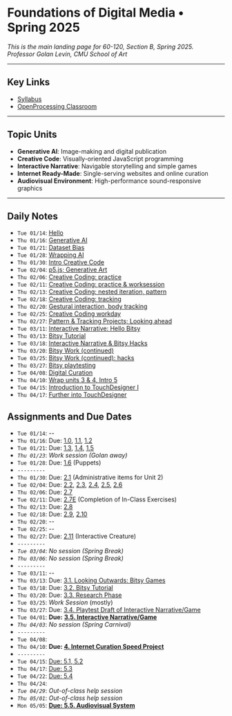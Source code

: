 # Foundations of Digital Media • Spring 2025

*This is the main landing page for 60-120, Section B, Spring 2025.<br />Professor Golan Levin, CMU School of Art*
  
---

## Key Links

* [Syllabus](syllabus/readme.md)
* [OpenProcessing Classroom](https://openprocessing.org/class/95759#/) 

---

## Topic Units

* **Generative AI**: Image-making and digital publication
* **Creative Code**: Visually-oriented JavaScript programming
* **Interactive Narrative**: Navigable storytelling and simple games
* **Internet Ready-Made**: Single-serving websites and online curation
* **Audiovisual Environment**: High-performance sound-responsive graphics

---

## Daily Notes

* `Tue 01/14`: [Hello](daily_notes/0114.md)
* `Thu 01/16`: [Generative AI](daily_notes/0116.md)
* `Tue 01/21`: [Dataset Bias](daily_notes/0121.md)
* `Tue 01/28`: [Wrapping AI](daily_notes/0128.md)
* `Thu 01/30`: [Intro Creative Code](daily_notes/0130.md)
* `Tue 02/04`: [p5.js; Generative Art](daily_notes/0204.md)
* `Thu 02/06`: [Creative Coding: practice](daily_notes/0206.md)
* `Tue 02/11`: [Creative Coding: practice & worksession](daily_notes/0211.md)
* `Thu 02/13`: [Creative Coding: nested iteration, pattern](daily_notes/0213.md)
* `Tue 02/18`: [Creative Coding: tracking](daily_notes/0218.md)
* `Thu 02/20`: [Gestural interaction, body tracking](daily_notes/0220.md)
* `Tue 02/25`: [Creative Coding workday](daily_notes/0225.md)
* `Thu 02/27`: [Pattern & Tracking Projects; Looking ahead](daily_notes/0227.md)
* `Tue 03/11`: [Interactive Narrative: Hello Bitsy](daily_notes/0311.md)
* `Thu 03/13`: [Bitsy Tutorial](daily_notes/0313.md)
* `Tue 03/18`: [Interactive Narrative & Bitsy Hacks](daily_notes/0318.md)
* `Thu 03/20`: [Bitsy Work (continued)](daily_notes/0320.md)
* `Tue 03/25`: [Bitsy Work (continued): hacks](daily_notes/0325.md)
* `Thu 03/27`: [Bitsy playtesting](daily_notes/0327.md)
* `Tue 04/08`: [Digital Curation](daily_notes/0408.md)
* `Thu 04/10`: [Wrap units 3 & 4, Intro 5](daily_notes/0410.md)
* `Tue 04/15`: [Introduction to TouchDesigner I](lectures/touchdesigner/readme.md)
* `Thu 04/17`: [Further into TouchDesigner](daily_notes/0417.md)

## Assignments and Due Dates

* `Tue 01/14`: --
* `Thu 01/16`: Due: [1.0](https://github.com/golanlevin/60-120/tree/main/2025/assignments/generative_ai#10-administrative-tasks), [1.1](https://github.com/golanlevin/60-120/tree/main/2025/assignments/generative_ai#11-looking-outwards-report-ai-and-the-arts), [1.2](https://github.com/golanlevin/60-120/tree/main/2025/assignments/generative_ai#12-image-to-image-exercise-with-pix2pix)
* `Tue 01/21`: Due: [1.3](https://github.com/golanlevin/60-120/tree/main/2025/assignments/generative_ai#13-exercise-text-to-image-synthesis-with-midjourney), [1.4](https://github.com/golanlevin/60-120/tree/main/2025/assignments/generative_ai#14-exercise-image-outpainting-with-runwayml), [1.5](https://github.com/golanlevin/60-120/tree/main/2025/assignments/generative_ai#15-viewing---response)
* *`Thu 01/23`*: *Work session (Golan away)*
* `Tue 01/28`: Due: [1.6](https://github.com/golanlevin/60-120/tree/main/2025/assignments/generative_ai#16-puppet-conditioning) (Puppets)
* `---------`
* `Thu 01/30`: Due: [2.1](https://github.com/golanlevin/60-120/tree/main/2025/assignments/creative_code/) (Administrative items for Unit 2)
* `Tue 02/04`: Due: [2.2](https://github.com/golanlevin/60-120/tree/main/2025/assignments/creative_code#22-ecosystem-familiarization), [2.3](https://github.com/golanlevin/60-120/tree/main/2025/assignments/creative_code#23-looking-outwards-generative-art), [2.4](https://github.com/golanlevin/60-120/tree/main/2025/assignments/creative_code#24-reading-response-artist-narratives), [2.5](https://github.com/golanlevin/60-120/tree/main/2025/assignments/creative_code#25-graphic-primitives-i-drawing-your-initials), [2.6](https://github.com/golanlevin/60-120/tree/main/2025/assignments/creative_code#26-graphic-primitives-ii-drawing-from-life)
* `Thu 02/06`: Due: [2.7](https://github.com/golanlevin/60-120/tree/main/2025/assignments/creative_code#27-reading-the-oatmeal-problem)
* `Tue 02/11`: Due: [2.7E](https://github.com/golanlevin/60-120/blob/main/2025/daily_notes/0206.md#in-class-exercises) (Completion of In-Class Exercises)
* `Thu 02/13`: Due: [2.8](https://github.com/golanlevin/60-120/tree/main/2025/assignments/creative_code#28-face-generator)
* `Tue 02/18`: Due: [2.9](https://github.com/golanlevin/60-120/tree/main/2025/assignments/creative_code#29-order-to-disorder-recoding-schotter-1968), [2.10](https://github.com/golanlevin/60-120/tree/main/2025/assignments/creative_code#210-nested-iteration-with-functions-pattern)
* `Thu 02/20`: --
* `Tue 02/25`: --
* `Thu 02/27`: Due: [2.11](https://github.com/golanlevin/60-120/tree/main/2025/assignments/creative_code#211-interactive-creature-mask-costume-or-puppet) (Interactive Creature)
* `---------`
* *`Tue 03/04`*: *No session (Spring Break)*
* *`Thu 03/06`*: *No session (Spring Break)*
* `---------`
* `Tue 03/11`: --
* `Thu 03/13`: Due: [3.1. Looking Outwards: Bitsy Games](assignments/interactive_narrative/readme.md#31-looking-outwards)
* `Tue 03/18`: Due: [3.2. Bitsy Tutorial](assignments/interactive_narrative/readme.md#32-bitsy-tutorial)
* `Thu 03/20`: Due: [3.3. Research Phase](assignments/interactive_narrative/readme.md#33-research-phase) 
* `Tue 03/25`: *Work Session* (mostly)
* `Thu 03/27`: Due: [3.4. Playtest Draft of Interactive Narrative/Game](assignments/interactive_narrative/readme.md#34-draft-of-interactive-narrativegame)
* `Tue 04/01`: **Due:** [**3.5. Interactive Narrative/Game**](assignments/interactive_narrative/readme.md#35-interactive-narrative-game)
* *`Thu 04/03`*: *No session (Spring Carnival)*
* `---------`
* `Tue 04/08`: 
* `Thu 04/10`: **Due: [4. Internet Curation Speed Project](assignments/digital_curation/readme.md)**
* `---------`
* `Tue 04/15`: [Due: 5.1, 5.2](assignments/audiovisual_environment/readme.md) 
* `Thu 04/17`: [Due: 5.3](assignments/audiovisual_environment/readme.md)
* `Tue 04/22`: [Due: 5.4](assignments/audiovisual_environment/readme.md)
* `Thu 04/24`: 
* *`Tue 04/29`*: *Out-of-class help session*
* *`Thu 05/01`*: *Out-of-class help session*
* `Mon 05/05`: [**Due: 5.5. Audiovisual System**](assignments/audiovisual_environment/readme.md)


